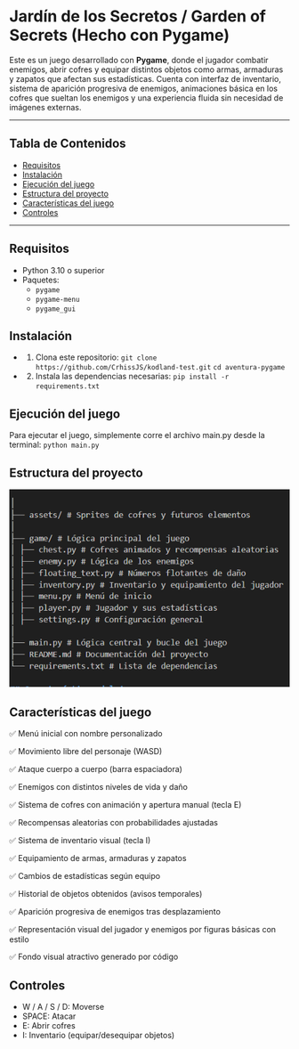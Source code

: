 # Jardín de los Secretos / Garden of Secrets (Hecho con Pygame)

Este es un juego desarrollado con **Pygame**, donde el jugador combatir enemigos, abrir cofres y equipar distintos objetos como armas, armaduras y zapatos que afectan sus estadísticas. Cuenta con interfaz de inventario, sistema de aparición progresiva de enemigos, animaciones básica en los cofres que sueltan los enemigos y una experiencia fluida sin necesidad de imágenes externas.

---

## Tabla de Contenidos

- [Requisitos](#requisitos)
- [Instalación](#instalación)
- [Ejecución del juego](#ejecución-del-juego)
- [Estructura del proyecto](#estructura-del-proyecto)
- [Características del juego](#características-del-juego)
- [Controles](#controles)

---

## Requisitos

- Python 3.10 o superior
- Paquetes:
  - `pygame`
  - `pygame-menu`
  - `pygame_gui`

## Instalación

- 1. Clona este repositorio:
     `git clone https://github.com/CrhissJS/kodland-test.git`
     `cd aventura-pygame`

- 2. Instala las dependencias necesarias:
     `pip install -r requirements.txt`

## Ejecución del juego

Para ejecutar el juego, simplemente corre el archivo main.py desde la terminal:
`python main.py`

## Estructura del proyecto

![Estructura del proyecto](assets/documentation/pygame_documentation.PNG)

## Características del juego

✅ Menú inicial con nombre personalizado

✅ Movimiento libre del personaje (WASD)

✅ Ataque cuerpo a cuerpo (barra espaciadora)

✅ Enemigos con distintos niveles de vida y daño

✅ Sistema de cofres con animación y apertura manual (tecla E)

✅ Recompensas aleatorias con probabilidades ajustadas

✅ Sistema de inventario visual (tecla I)

✅ Equipamiento de armas, armaduras y zapatos

✅ Cambios de estadísticas según equipo

✅ Historial de objetos obtenidos (avisos temporales)

✅ Aparición progresiva de enemigos tras desplazamiento

✅ Representación visual del jugador y enemigos por figuras básicas con estilo

✅ Fondo visual atractivo generado por código

## Controles

- W / A / S / D: Moverse
- SPACE: Atacar
- E: Abrir cofres
- I: Inventario (equipar/desequipar objetos)
